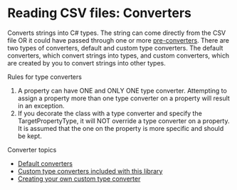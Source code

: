 # Reading CSV files: Converters 

Converts strings into C# types.  The string can come directly from the CSV file OR it could have passed through one or more [pre-converters](../PreConverters/PreConverters-Main.md).  There are two types of converters, default and custom type converters.  The default converters, which convert strings into types, and custom converters, which are created by you to convert strings into other types.

Rules for type converters
1. A property can have ONE and ONLY ONE type converter.  Attempting to assign a property more than one type converter on a property will result in an exception.
2. If you decorate the class with a type converter and specify the TargetPropertyType, it will NOT override a type converter on a property.  It is assumed that the one on the property is more specific and should be kept.

Converter topics
- [Default converters](./TypeConverters-Default.md)
- [Custom type converters included with this library](./TypeConverters-Included-Custom.md)
- [Creating your own custom type converter](./TypeConverters-Creating-Custom.md)
